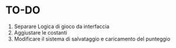 # TO-DO

1. Separare Logica di gioco da interfaccia
2. Aggiustare le costanti
3. Modificare il sistema di salvataggio e caricamento del punteggio